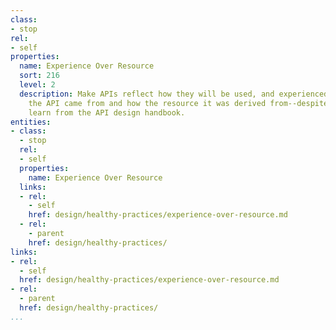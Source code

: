 ```yaml
---
class:
- stop
rel:
- self
properties:
  name: Experience Over Resource
  sort: 216
  level: 2
  description: Make APIs reflect how they will be used, and experienced, over where
    the API came from and how the resource it was derived from--despite what you may
    learn from the API design handbook.
entities:
- class:
  - stop
  rel:
  - self
  properties:
    name: Experience Over Resource
  links:
  - rel:
    - self
    href: design/healthy-practices/experience-over-resource.md
  - rel:
    - parent
    href: design/healthy-practices/
links:
- rel:
  - self
  href: design/healthy-practices/experience-over-resource.md
- rel:
  - parent
  href: design/healthy-practices/
...
```

